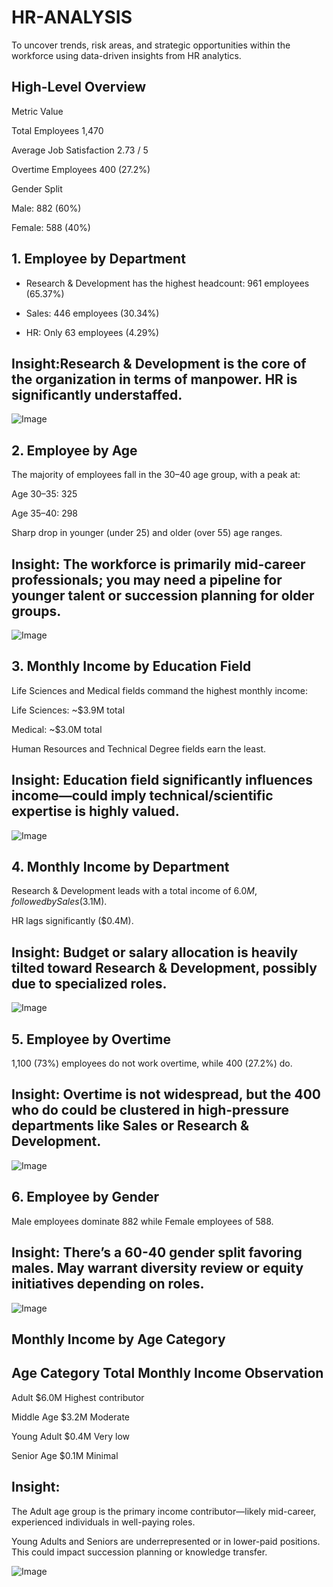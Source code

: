  # HR-ANALYSIS
To uncover trends, risk areas, and strategic opportunities within the workforce using data-driven insights from HR analytics.
## High-Level Overview
Metric        	Value

Total Employees  	1,470

Average Job Satisfaction 	2.73 / 5

Overtime Employees	 400 (27.2%)

Gender Split	

 Male:  882 (60%)

 Female:  588 (40%)

 ## 1.  Employee by Department

* Research & Development has the highest headcount: 961 employees (65.37%)

* Sales: 446 employees (30.34%)

* HR: Only 63 employees (4.29%)

## Insight:Research & Development is the core of the organization in terms of manpower. HR is significantly understaffed.
 
![Image](https://github.com/user-attachments/assets/eea85683-939c-4461-b2d7-d0169c97c0a2)



## 2.  Employee by Age

The majority of employees fall in the 30–40 age group, with a peak at:

Age 30–35: 325

Age 35–40: 298

Sharp drop in younger (under 25) and older (over 55) age ranges.

## Insight: The workforce is primarily mid-career professionals; you may need a pipeline for younger talent or succession planning for older groups.

![Image](https://github.com/user-attachments/assets/368a9b13-3b4c-4885-a391-0a997bc282b3)



## 3.  Monthly Income by Education Field

Life Sciences and Medical fields command the highest monthly income:

Life Sciences: ~$3.9M total

Medical: ~$3.0M total

Human Resources and Technical Degree fields earn the least.

## Insight: Education field significantly influences income—could imply technical/scientific expertise is highly valued.
 
![Image](https://github.com/user-attachments/assets/d889366b-807b-41ba-aa1a-6211f4b7e457)


## 4.  Monthly Income by Department

Research & Development leads with a total income of $6.0M, followed by Sales ($3.1M).

HR lags significantly ($0.4M).

## Insight: Budget or salary allocation is heavily tilted toward Research & Development, possibly due to specialized roles.
 
![Image](https://github.com/user-attachments/assets/8cc71b09-c61d-42c6-ab14-52083bc569b3)

## 5.  Employee by Overtime

1,100 (73%) employees do not work overtime, while 400 (27.2%) do.

## Insight: Overtime is not widespread, but the 400 who do could be clustered in high-pressure departments like Sales or Research & Development.
![Image](https://github.com/user-attachments/assets/a4e8e182-3dc1-4e73-bc68-4099a4cd713c)

## 6.  Employee by Gender

Male employees dominate 882  while Female employees of 588.

## Insight: There’s a 60-40 gender split favoring males. May warrant diversity review or equity initiatives depending on roles.
 
![Image](https://github.com/user-attachments/assets/2ef99b8f-956a-48e1-8beb-239c844e3ede)

## Monthly Income by Age Category

## Age Category	 Total Monthly Income    	Observation

Adult	             $6.0M             	Highest contributor

Middle Age        	$3.2M	               Moderate

Young Adult       	$0.4M               	Very low

Senior Age        	$0.1M               	Minimal


 ## Insight:

The Adult age group is the primary income contributor—likely mid-career, experienced individuals in well-paying roles.

Young Adults and Seniors are underrepresented or in lower-paid positions. This could impact succession planning or knowledge transfer.

![Image](https://github.com/user-attachments/assets/e7da9abe-4110-4282-a640-3b4260a692f0)


